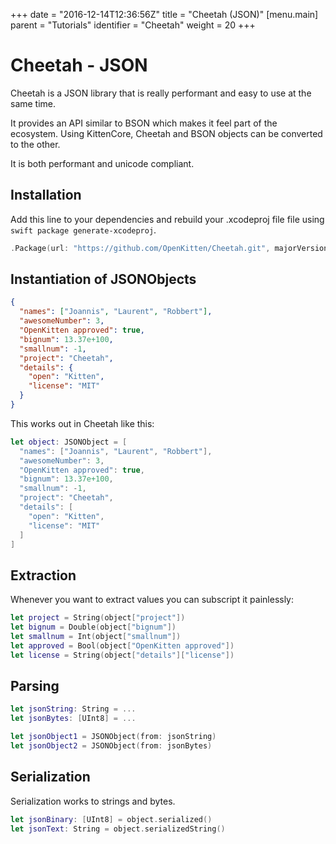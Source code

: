 +++
date = "2016-12-14T12:36:56Z"
title = "Cheetah (JSON)"
[menu.main]
  parent = "Tutorials"
  identifier = "Cheetah"
  weight = 20
+++

# Cheetah - JSON

Cheetah is a JSON library that is really performant and easy to use at the same time.

It provides an API similar to BSON which makes it feel part of the ecosystem.
Using KittenCore, Cheetah and BSON objects can be converted to the other.

It is both performant and unicode compliant.

## Installation

Add this line to your dependencies and rebuild your .xcodeproj file file using `swift package generate-xcodeproj`.

```swift
.Package(url: "https://github.com/OpenKitten/Cheetah.git", majorVersion: 0, minor: 3)
```

## Instantiation of JSONObjects

```json
{
  "names": ["Joannis", "Laurent", "Robbert"],
  "awesomeNumber": 3,
  "OpenKitten approved": true,
  "bignum": 13.37e+100,
  "smallnum": -1,
  "project": "Cheetah",
  "details": {
    "open": "Kitten",
    "license": "MIT"
  }
}
```

This works out in Cheetah like this:

```swift
let object: JSONObject = [
  "names": ["Joannis", "Laurent", "Robbert"],
  "awesomeNumber": 3,
  "OpenKitten approved": true,
  "bignum": 13.37e+100,
  "smallnum": -1,
  "project": "Cheetah",
  "details": [
    "open": "Kitten",
    "license": "MIT"
  ]
]
```

## Extraction

Whenever you want to extract values you can subscript it painlessly:

```swift
let project = String(object["project"])
let bignum = Double(object["bignum"])
let smallnum = Int(object["smallnum"])
let approved = Bool(object["OpenKitten approved"])
let license = String(object["details"]["license"])
```

## Parsing

```swift
let jsonString: String = ...
let jsonBytes: [UInt8] = ...

let jsonObject1 = JSONObject(from: jsonString)
let jsonObject2 = JSONObject(from: jsonBytes)
```

## Serialization

Serialization works to strings and bytes.

```swift
let jsonBinary: [UInt8] = object.serialized()
let jsonText: String = object.serializedString()
```

